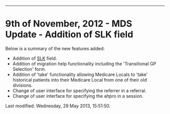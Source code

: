---
<h1>9th of November, 2012 - MDS Update - Addition of SLK field</h1>
<p>Below is a summary of the new features added:</p>
<ul>
<li>Addition of <a href="../../mds-updates/slk/index.html">SLK</a> field.</li>
<li>Addition of migration help functionality including the 'Transitional GP Selection' form.</li>
<li>Addition of 'take' functionality allowing Medicare Locals to 'take' historical patients into their Medicare Local from one of their old divisions.</li>
<li>Change of user interface for specifying the referrer in a referral.</li>
<li>Change of user interface for specifying the ahpro in a session.</li>
</ul>    <div id='last-modified'>
      Last modified: Wednesday, 29 May 2013, 15:51:50.   
